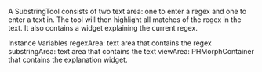 A SubstringTool consists of two text area: one to enter a regex and one to enter a text in. The tool will then highlight all matches of the regex in the text. It also contains a widget explaining the current regex.

Instance Variables
	regexArea: text area that contains the regex
	substringArea: text area that contains the text
	viewArea: PHMorphContainer that contains the explanation widget.